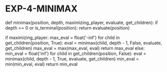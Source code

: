 # EXP-4-MINIMAX
def minimax(position, depth, maximizing_player, evaluate, get_children):
    if depth == 0 or is_terminal(position):
        return evaluate(position)

   if maximizing_player:
        max_eval = float('-inf')
        for child in get_children(position, True):
            eval = minimax(child, depth - 1, False, evaluate, get_children)
            max_eval = max(max_eval, eval)
        return max_eval
    else:
        min_eval = float('inf')
        for child in get_children(position, False):
            eval = minimax(child, depth - 1, True, evaluate, get_children)
            min_eval = min(min_eval, eval)
        return min_eval

